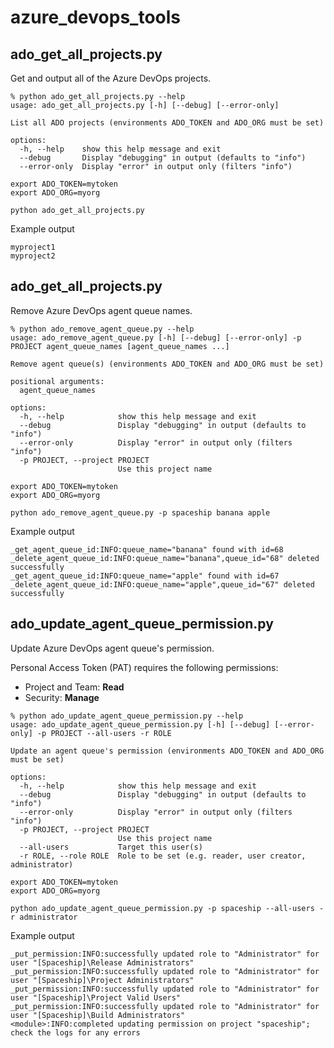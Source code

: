# azure_devops_tools

## ado_get_all_projects.py

Get and output all of the Azure DevOps projects.

```shell
% python ado_get_all_projects.py --help
usage: ado_get_all_projects.py [-h] [--debug] [--error-only]

List all ADO projects (environments ADO_TOKEN and ADO_ORG must be set)

options:
  -h, --help    show this help message and exit
  --debug       Display "debugging" in output (defaults to "info")
  --error-only  Display "error" in output only (filters "info")
```


```shell
export ADO_TOKEN=mytoken
export ADO_ORG=myorg
```

```shell
python ado_get_all_projects.py
```

Example output
```shell
myproject1
myproject2
```

## ado_get_all_projects.py

Remove Azure DevOps agent queue names.

```shell
% python ado_remove_agent_queue.py --help
usage: ado_remove_agent_queue.py [-h] [--debug] [--error-only] -p PROJECT agent_queue_names [agent_queue_names ...]

Remove agent queue(s) (environments ADO_TOKEN and ADO_ORG must be set)

positional arguments:
  agent_queue_names

options:
  -h, --help            show this help message and exit
  --debug               Display "debugging" in output (defaults to "info")
  --error-only          Display "error" in output only (filters "info")
  -p PROJECT, --project PROJECT
                        Use this project name
```


```shell
export ADO_TOKEN=mytoken
export ADO_ORG=myorg
```

```shell
python ado_remove_agent_queue.py -p spaceship banana apple 
```

Example output
```shell
_get_agent_queue_id:INFO:queue_name="banana" found with id=68
_delete_agent_queue_id:INFO:queue_name="banana",queue_id="68" deleted successfully
_get_agent_queue_id:INFO:queue_name="apple" found with id=67
_delete_agent_queue_id:INFO:queue_name="apple",queue_id="67" deleted successfully
```

## ado_update_agent_queue_permission.py

Update Azure DevOps agent queue's permission.

Personal Access Token (PAT) requires the following permissions:
- Project and Team: **Read**
- Security: **Manage**

```shell
% python ado_update_agent_queue_permission.py --help
usage: ado_update_agent_queue_permission.py [-h] [--debug] [--error-only] -p PROJECT --all-users -r ROLE

Update an agent queue's permission (environments ADO_TOKEN and ADO_ORG must be set)

options:
  -h, --help            show this help message and exit
  --debug               Display "debugging" in output (defaults to "info")
  --error-only          Display "error" in output only (filters "info")
  -p PROJECT, --project PROJECT
                        Use this project name
  --all-users           Target this user(s)
  -r ROLE, --role ROLE  Role to be set (e.g. reader, user creator, administrator)
```


```shell
export ADO_TOKEN=mytoken
export ADO_ORG=myorg
```

```shell
python ado_update_agent_queue_permission.py -p spaceship --all-users -r administrator 
```

Example output
```shell
_put_permission:INFO:successfully updated role to "Administrator" for user "[Spaceship]\Release Administrators"
_put_permission:INFO:successfully updated role to "Administrator" for user "[Spaceship]\Project Administrators"
_put_permission:INFO:successfully updated role to "Administrator" for user "[Spaceship]\Project Valid Users"
_put_permission:INFO:successfully updated role to "Administrator" for user "[Spaceship]\Build Administrators"
<module>:INFO:completed updating permission on project "spaceship"; check the logs for any errors
```
